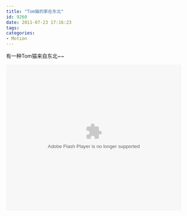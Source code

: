 ```yaml
---
title: "Tom猫的家在东北"
id: 9260
date: 2011-07-23 17:16:23
tags: 
categories: 
- Motion
---
```


有一种Tom猫来自东北~~

<object width="480" height="400" classid="clsid:d27cdb6e-ae6d-11cf-96b8-444553540000" codebase="http://download.macromedia.com/pub/shockwave/cabs/flash/swflash.cab#version=6,0,40,0"><param name="src" value="http://player.youku.com/player.php/sid/XMjgzMjc0NjQ0/v.swf" /><param name="allowfullscreen" value="true" /><param name="quality" value="high" /><param name="allowscriptaccess" value="always" /><embed width="480" height="400" type="application/x-shockwave-flash" src="http://player.youku.com/player.php/sid/XMjgzMjc0NjQ0/v.swf" allowfullscreen="true" quality="high" allowscriptaccess="always" /></object>